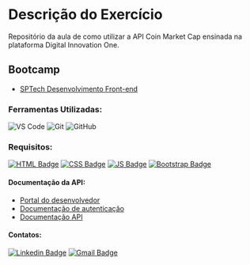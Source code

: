 # Descrição do Exercício

Repositório da aula de como utilizar a API Coin Market Cap ensinada na plataforma Digital Innovation One.

## Bootcamp

* [SPTech Desenvolvimento Front-end](https://web.digitalinnovation.one/track/sp-tech-desenvolvimento-front-end?)

### Ferramentas Utilizadas:

![VS Code](http://img.shields.io/badge/-VS%20Code-007ACC?style=flat&logo=visual-studio-code&logoColor=ffffff)
![Git](https://img.shields.io/badge/-Git-%23F05032?style=flat&logo=git&logoColor=ffffff)
![GitHub](https://img.shields.io/badge/-GitHub-181717?style=flat&logo=github&logoColor=ffffff)

### Requisitos:

[![HTML Badge](https://img.shields.io/badge/-HTML5-%23E44D27?style=flat-square&logo=html5&logoColor=ffffff&link=https://www.w3schools.com/html/)](https://www.w3schools.com/html/) 
[![CSS Badge](https://img.shields.io/badge/-CSS3-%231572B6?style=flat-square&logo=css3&logoColor=ffffff&link=https://developer.mozilla.org/pt-BR/docs/Web/CSS)](https://developer.mozilla.org/pt-BR/docs/Web/CSS)
[![JS Badge](https://img.shields.io/badge/-JavaScript-%23F7DF1E?style=flat-square&logo=javascript&logoColor=black&link=https://www.w3schools.com/js/default.asp)](https://www.w3schools.com/js/default.asp)
[![Bootstrap Badge](https://img.shields.io/badge/-Boostrap_4-%23553C7B?style=flat-square&logo=bootstrap&logoColor=ffffff&link=https://www.w3schools.com/bootstrap4/)](https://www.w3schools.com/bootstrap4/)

#### Documentação da API:

* [Portal do desenvolvedor](https://pro.coinmarketcap.com/account)
* [Documentação de autenticação](https://coinmarketcap.com/api/documentation/v1/#section/Authentication)
* [Documentação API](https://coinmarketcap.com/api/documentation/v1/#)

#### Contatos:

[![Linkedin Badge](https://img.shields.io/badge/-LinkedIn-blue?style=flat-square&logo=Linkedin&logoColor=white&link=https://https://www.linkedin.com/in/jodecir/)](https://www.linkedin.com/in/jodecir/) 
[![Gmail Badge](https://img.shields.io/badge/-Gmail-c14438?style=flat-square&logo=Gmail&logoColor=white&link=mailto:jodecirneto@gmail.com)](mailto:jodecirneto@gmail.com)